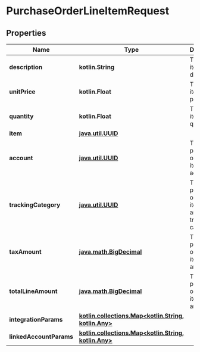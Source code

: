 
# PurchaseOrderLineItemRequest

## Properties
Name | Type | Description | Notes
------------ | ------------- | ------------- | -------------
**description** | **kotlin.String** | The line item&#39;s description. |  [optional]
**unitPrice** | **kotlin.Float** | The line item&#39;s unit price. |  [optional]
**quantity** | **kotlin.Float** | The line item&#39;s quantity. |  [optional]
**item** | [**java.util.UUID**](java.util.UUID.md) |  |  [optional]
**account** | [**java.util.UUID**](java.util.UUID.md) | The purchase order line item&#39;s account. |  [optional]
**trackingCategory** | [**java.util.UUID**](java.util.UUID.md) | The purchase order line item&#39;s associated tracking category. |  [optional]
**taxAmount** | [**java.math.BigDecimal**](java.math.BigDecimal.md) | The purchase order line item&#39;s tax amount. |  [optional]
**totalLineAmount** | [**java.math.BigDecimal**](java.math.BigDecimal.md) | The purchase order line item&#39;s total amount. |  [optional]
**integrationParams** | [**kotlin.collections.Map&lt;kotlin.String, kotlin.Any&gt;**](kotlin.Any.md) |  |  [optional]
**linkedAccountParams** | [**kotlin.collections.Map&lt;kotlin.String, kotlin.Any&gt;**](kotlin.Any.md) |  |  [optional]



